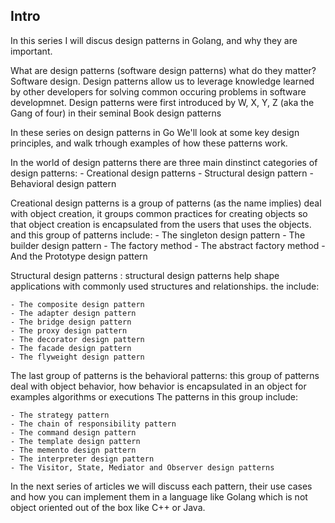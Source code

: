 ## Intro 

In this series I will discus design patterns in Golang, and why they are important. 

What are design patterns (software design patterns) what do they matter? 
Software design. 
Design patterns allow us to leverage knowledge learned by other developers for solving common 
occuring problems in software developmnet.
Design patterns were first introduced by W, X, Y, Z (aka the Gang of four) in their seminal 
Book design patterns 

In these series on design patterns in Go We'll look at some key design principles, and walk trhough examples of how these patterns work.

In the world of design patterns there are three main dinstinct categories of design patterns: 
    - Creational design patterns 
    - Structural design pattern 
    - Behavioral design pattern 


Creational design patterns is a group of patterns (as the name implies) deal with object 
creation, it groups common practices for creating objects so that object creation is 
encapsulated from the users that uses the objects. and this group of patterns include: 
    - The singleton design pattern 
    - The builder design pattern 
    - The factory method 
    - The abstract factory method 
    - And the Prototype design pattern 


Structural design patterns : structural design patterns help shape applications with commonly 
used structures and relationships. the include: 

    - The composite design pattern 
    - The adapter design pattern 
    - The bridge design pattern 
    - The proxy design pattern 
    - The decorator design pattern 
    - The facade design pattern 
    - The flyweight design pattern 

The last group of patterns is the behavioral patterns: this group of patterns deal with 
object behavior, how behavior is encapsulated in an object for examples algorithms or executions
The patterns in this group include: 

    - The strategy pattern 
    - The chain of responsibility pattern 
    - The command design pattern 
    - The template design pattern 
    - The memento design pattern 
    - The interpreter design pattern 
    - The Visitor, State, Mediator and Observer design patterns

In the next series of articles we will discuss each pattern, their use cases and how 
you can implement them in a language like Golang which is not object oriented out of 
the box like C++ or Java.